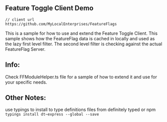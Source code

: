 
## Feature Toggle Client Demo
```
// client url
https://github.com/MyLocalEnterprises/FeatureFlags
```

This is a sample for how to use and extend the Feature Toggle Client. This sample shows how 
the FeatureFlag data is cached in locally and used as the lazy first level filter. The second level filter
is checking against the actual FeatureFlag Server.


## Info:
Check FFModuleHelper.ts file for a sample of how to extend it and use for your specific needs. 


## Other Notes:
use typings to install to type definitions files from definitely typed or npm
`typings install dt~express --global --save`
